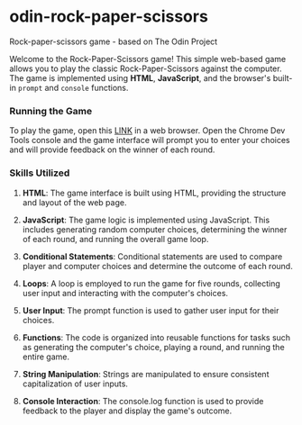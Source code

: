 # odin-rock-paper-scissors

Rock-paper-scissors game - based on The Odin Project

Welcome to the Rock-Paper-Scissors game! This simple web-based game allows you to play the classic Rock-Paper-Scissors against the computer. The game is implemented using **HTML**, **JavaScript**, and the browser's built-in `prompt` and `console` functions.

### Running the Game
To play the game, open this [LINK](https://markdownlivepreview.com/) in a web browser. Open the Chrome Dev Tools console and the game interface will prompt you to enter your choices and will provide feedback on the winner of each round.

### Skills Utilized

1. **HTML**: The game interface is built using HTML, providing the structure and layout of the web page.

2. **JavaScript**: The game logic is implemented using JavaScript. This includes generating random computer choices, determining the winner of each round, and running the overall game loop.

3. **Conditional Statements**: Conditional statements are used to compare player and computer choices and determine the outcome of each round.

4. **Loops**: A loop is employed to run the game for five rounds, collecting user input and interacting with the computer's choices.

5. **User Input**: The prompt function is used to gather user input for their choices.

6. **Functions**: The code is organized into reusable functions for tasks such as generating the computer's choice, playing a round, and running the entire game.

7. **String Manipulation**: Strings are manipulated to ensure consistent capitalization of user inputs.

8. **Console Interaction**: The console.log function is used to provide feedback to the player and display the game's outcome.
